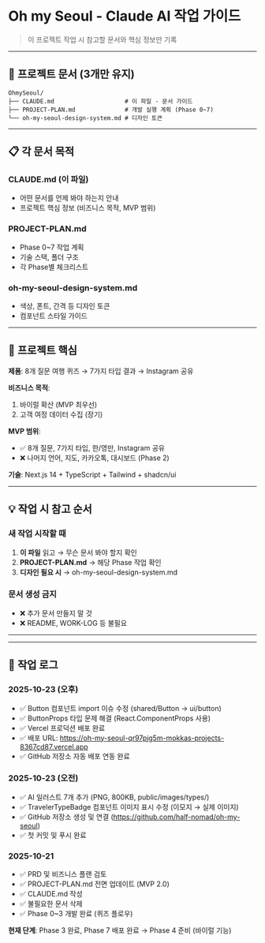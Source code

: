 # Oh my Seoul - Claude AI 작업 가이드

> 이 프로젝트 작업 시 참고할 문서와 핵심 정보만 기록

---

## 📁 프로젝트 문서 (3개만 유지)

```
OhmySeoul/
├── CLAUDE.md                    # 이 파일 - 문서 가이드
├── PROJECT-PLAN.md              # 개발 실행 계획 (Phase 0~7)
└── oh-my-seoul-design-system.md # 디자인 토큰
```

---

## 📋 각 문서 목적

### **CLAUDE.md** (이 파일)
- 어떤 문서를 언제 봐야 하는지 안내
- 프로젝트 핵심 정보 (비즈니스 목적, MVP 범위)

### **PROJECT-PLAN.md**
- Phase 0~7 작업 계획
- 기술 스택, 폴더 구조
- 각 Phase별 체크리스트

### **oh-my-seoul-design-system.md**
- 색상, 폰트, 간격 등 디자인 토큰
- 컴포넌트 스타일 가이드

---

## 🎯 프로젝트 핵심

**제품**: 8개 질문 여행 퀴즈 → 7가지 타입 결과 → Instagram 공유

**비즈니스 목적**:
1. 바이럴 확산 (MVP 최우선)
2. 고객 여정 데이터 수집 (장기)

**MVP 범위**:
- ✅ 8개 질문, 7가지 타입, 한/영만, Instagram 공유
- ❌ 나머지 언어, 지도, 카카오톡, 대시보드 (Phase 2)

**기술**: Next.js 14 + TypeScript + Tailwind + shadcn/ui

---

## 💡 작업 시 참고 순서

### 새 작업 시작할 때
1. **이 파일** 읽고 → 무슨 문서 봐야 할지 확인
2. **PROJECT-PLAN.md** → 해당 Phase 작업 확인
3. **디자인 필요 시** → oh-my-seoul-design-system.md

### 문서 생성 금지
- ❌ 추가 문서 만들지 말 것
- ❌ README, WORK-LOG 등 불필요

---

---

## 📝 작업 로그

### 2025-10-23 (오후)
- ✅ Button 컴포넌트 import 이슈 수정 (shared/Button → ui/button)
- ✅ ButtonProps 타입 문제 해결 (React.ComponentProps 사용)
- ✅ Vercel 프로덕션 배포 완료
- ✅ 배포 URL: https://oh-my-seoul-qr97pjg5m-mokkas-projects-8367cd87.vercel.app
- ✅ GitHub 저장소 자동 배포 연동 완료

### 2025-10-23 (오전)
- ✅ AI 일러스트 7개 추가 (PNG, 800KB, public/images/types/)
- ✅ TravelerTypeBadge 컴포넌트 이미지 표시 수정 (이모지 → 실제 이미지)
- ✅ GitHub 저장소 생성 및 연결 (https://github.com/half-nomad/oh-my-seoul)
- ✅ 첫 커밋 및 푸시 완료

### 2025-10-21
- ✅ PRD 및 비즈니스 플랜 검토
- ✅ PROJECT-PLAN.md 전면 업데이트 (MVP 2.0)
- ✅ CLAUDE.md 작성
- ✅ 불필요한 문서 삭제
- ✅ Phase 0~3 개발 완료 (퀴즈 플로우)

**현재 단계**: Phase 3 완료, Phase 7 배포 완료 → Phase 4 준비 (바이럴 기능)
